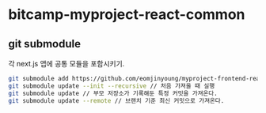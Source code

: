 # bitcamp-myproject-react-common

## git submodule

각 next.js 앱에 공통 모듈을 포함시키기.

```bash
git submodule add https://github.com/eomjinyoung/myproject-frontend-react-common src/common
git submodule update --init --recursive // 처음 가져올 때 실행
git submodule update // 부모 저장소가 기록해둔 특정 커밋을 가져온다.
git submodule update --remote // 브랜치 기준 최신 커밋으로 가져온다.
```

